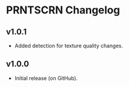 # <cy>PRNTSCRN</c> Changelog
## v1.0.1
- Added detection for texture quality changes.
## v1.0.0
- Initial release (on GitHub).